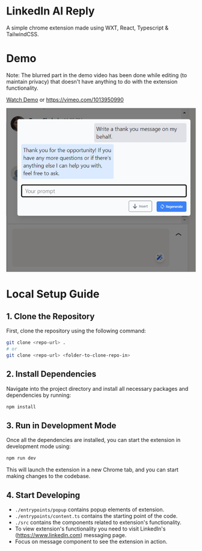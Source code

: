 # LinkedIn AI Reply

A simple chrome extension made using WXT, React, Typescript & TailwindCSS.

# Demo

Note: The blurred part in the demo video has been done while editing (to maintain privacy) that doesn't have anything to do with the extension functionality.

[Watch Demo](https://vimeo.com/1013950990) or https://vimeo.com/1013950990

![Demo Image](./public/Demo-Image.png)

# Local Setup Guide

## 1. Clone the Repository
First, clone the repository using the following command:

```bash
git clone <repo-url> .
# or
git clone <repo-url> <folder-to-clone-repo-in>
```

## 2. Install Dependencies
Navigate into the project directory and install all necessary packages and dependencies by running:

```bash
npm install
```

## 3. Run in Development Mode
Once all the dependencies are installed, you can start the extension in development mode using:

```bash
npm run dev
```
This will launch the extension in a new Chrome tab, and you can start making changes to the codebase.

## 4. Start Developing
- `./entrypoints/popup` contains popup elements of extension.
 - `./entrypoints/content.ts` contains the starting point of the code.
 - `./src` contains the components related to extension's functionality.
 - To view extension's functionality you need to visit LinkedIn's (https://www.linkedin.com) messaging page.
 - Focus on message component to see the extension in action.
